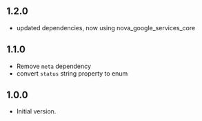 ## 1.2.0
- updated dependencies, now using nova_google_services_core


## 1.1.0
- Remove `meta` dependency
- convert `status` string property to enum 


## 1.0.0
- Initial version.
